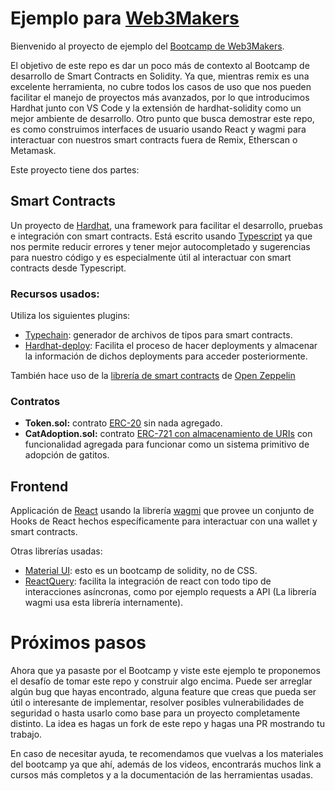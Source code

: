 # Ejemplo para [Web3Makers](https://web3makers.org)

Bienvenido al proyecto de ejemplo del [Bootcamp de Web3Makers]([https://web3makers.org](https://github.com/Eyon42/W3M-Bootcamp)).

El objetivo de este repo es dar un poco más de contexto al Bootcamp de desarrollo de Smart Contracts en Solidity. Ya que, mientras remix es una excelente herramienta, no cubre todos los casos de uso que nos pueden facilitar el manejo de proyectos más avanzados, por lo que introducimos Hardhat junto con VS Code y la extensión de hardhat-solidity como un mejor ambiente de desarrollo.
Otro punto que busca demostrar este repo, es como construimos interfaces de usuario usando React y wagmi para interactuar con nuestros smart contracts fuera de Remix, Etherscan o Metamask.

Este proyecto tiene dos partes:

## Smart Contracts
Un proyecto de [Hardhat](https://hardhat.org), una framework para facilitar el desarrollo, pruebas e integración con smart contracts. Está escrito usando [Typescript](https://www.typescriptlang.org/) ya que nos permite reducir errores y tener mejor autocompletado y sugerencias para nuestro código y es especialmente útil al interactuar con smart contracts desde Typescript.


### Recursos usados:

Utiliza los siguientes plugins:
- [Typechain](https://github.com/dethcrypto/TypeChain): generador de archivos de tipos para smart contracts.
- [Hardhat-deploy](https://github.com/wighawag/hardhat-deploy): Facilita el proceso de hacer deployments y almacenar la información de dichos deployments para acceder posteriormente.

También hace uso de la [librería de smart contracts](https://docs.openzeppelin.com/contracts/4.x/) de [Open Zeppelin](https://www.openzeppelin.com/)

### Contratos
- **Token.sol:** contrato [ERC-20](https://docs.openzeppelin.com/contracts/4.x/erc20) sin nada agregado.
- **CatAdoption.sol:** contrato [ERC-721 con almacenamiento de URIs](https://docs.openzeppelin.com/contracts/4.x/api/token/erc721#ERC721URIStorage) con funcionalidad agregada para funcionar como un sistema primitivo de adopción de gatitos.

## Frontend
Applicación de [React](https://reactjs.org/) usando la librería [wagmi](https://wagmi.sh/) que provee un conjunto de Hooks de React hechos específicamente para interactuar con una wallet y smart contracts.

Otras librerías usadas:
- [Material UI](https://mui.com/): esto es un bootcamp de solidity, no de CSS.
- [ReactQuery](https://react-query-v3.tanstack.com/): facilita la integración de react con todo tipo de interacciones asíncronas, como por ejemplo requests a API (La librería wagmi usa esta librería internamente).

# Próximos pasos
Ahora que ya pasaste por el Bootcamp y viste este ejemplo te proponemos el desafío de tomar este repo y construir algo encima. Puede ser arreglar algún bug que hayas encontrado, alguna feature que creas que pueda ser útil o interesante de implementar, resolver posibles vulnerabilidades de seguridad o hasta usarlo como base para un proyecto completamente distinto.
La idea es hagas un fork de este repo y hagas una PR mostrando tu trabajo.

En caso de necesitar ayuda, te recomendamos que vuelvas a los materiales del bootcamp ya que ahí, además de los videos, encontrarás muchos link a cursos más completos y a la documentación de las herramientas usadas.
